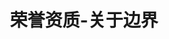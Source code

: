 ---
{
    layout: Layout,
    isHonour: true,
    title: 荣誉资质-关于边界,
    aboutTitle: {
        title: 关于边界,
        subTitle: 专注于区块链、大数据相关产品技术研发和解决方案的⾼科技公司
    },
    aboutType: [
        {
            text: 关于我们,
            route: /about
        },
        {
            text: 发展历程,
            route: /milestone
        },
        {
            text: 荣誉资质,
            route: /honour
        },
        {
            text: 加入我们,
            route: /join
        },
    ],
    honourList: {
        title: 所获荣誉,
        verticalList: [
            {
                imgSrc: https://www.bianjie.ai/resources/Bianjie/BJHOME-IMAGE/honor/honor1-1.png
            },
            {
                imgSrc: https://www.bianjie.ai/resources/Bianjie/BJHOME-IMAGE/honor/honor1-2.png
            },
            {
                imgSrc: https://www.bianjie.ai/resources/Bianjie/BJHOME-IMAGE/honor/honor1-3.jpg
            },
            {
                imgSrc: https://www.bianjie.ai/resources/Bianjie/BJHOME-IMAGE/honor/honor1-4.jpeg
            },
            {
                imgSrc: https://www.bianjie.ai/resources/Bianjie/BJHOME-IMAGE/honor/honor1-5.jpeg
            },
            {
                imgSrc: https://www.bianjie.ai/resources/Bianjie/BJHOME-IMAGE/honor/honor1-6.jpeg
            },
            {
                imgSrc: https://www.bianjie.ai/resources/Bianjie/BJHOME-IMAGE/honor/honor1-7.jpeg
            },
            {
                imgSrc: https://www.bianjie.ai/resources/Bianjie/BJHOME-IMAGE/honor/honor1-8.jpeg
            },
        ],
        horizontalList: [
            {
                imgSrc: https://www.bianjie.ai/resources/Bianjie/BJHOME-IMAGE/honor/honor2-1.jpeg
            },
            {
                imgSrc: https://www.bianjie.ai/resources/Bianjie/BJHOME-IMAGE/honor/honor2-2.jpeg
            },
            {
                imgSrc: https://www.bianjie.ai/resources/Bianjie/BJHOME-IMAGE/honor/honor2-3.jpeg
            },
            {
                imgSrc: https://www.bianjie.ai/resources/Bianjie/BJHOME-IMAGE/honor/honor2-4.jpeg
            },
            {
                imgSrc: https://www.bianjie.ai/resources/Bianjie/BJHOME-IMAGE/honor/honor2-5.jpeg
            },
            {
                imgSrc: https://www.bianjie.ai/resources/Bianjie/BJHOME-IMAGE/honor/honor2-6.png
            },
            {
                imgSrc: https://www.bianjie.ai/resources/Bianjie/BJHOME-IMAGE/honor/honor2-7.png
            },
            {
                imgSrc: https://www.bianjie.ai/resources/Bianjie/BJHOME-IMAGE/honor/honor2-8.webp
            },
        ],
    },
    certiQualiContent: {
        title: 认证资质,
        subTitle: 边界智能专注于区块链、大数据相关产品技术研发和解决方案，获得多项认证证书和权威资质,
        list: [
            {
                src: gaoxinzhengshu.png,
                title: 国家高新技术企业认证,
                description: 全国高新技术企业认定是由国家科技部、财政部、税务总局主导，综合评估企业的核心自主知识产权、科技成果转化能力、研究开发的组织管理水平、成长性指标等多项指标认证结果。获得该项认证代表边界智能已经进入国家高新技术企业行列。
            },
            {
                src: shuangruan.png,
                title: “双软”认证,
                description: “ 双软认证 ” 是指 “ 软件企业认证 ” 和 “ 软件产品认证 ”，取得双软认证说明边界智能的核心关键技术和软件开发能力获得了权威部门认可，边界智能在区块链、大数据相关产品的技术研发方面自主知识产权丰富，可更好的服务于客户。
            },
            {
                src: kexinblock.png,
                title: 信通院 “ 可信区块链 ” 评测证书,
                description: 可信区块链认证是中国信息通信研究院主导的行业领先的区块链产品评测体系，该评测体系有严格的测试指标和审核机制，权威、公正、可信度高。边界智能现为可信区块链推进计划（TBI）理事成员单位。
            },
            {
                src: lianmengchengyuan.jpg,
                title: BSN “ 联盟成员 ” 证书,
                description: BSN 联盟成员证书是区块链服务网络发展联盟（BSNDA）开发者委员会颁发的资质证书。边界智能作为 BSN 的联盟成员之一，在联盟链技术研发和实现层面已获得业界权威机构认可。
            },
            {
                src: zhiliangguanli.jpeg,
                title: 质量管理体系认证,
                description: 质量管理体系认证是国际标准化组织（ISO）制定的国际标准，通过该项认证表明边界智能在各项管理体系上已达到了国际标准，能向客户交付合格且质量保证的产品。
            },
            {
                src: xinxianquan.jpeg,
                title: 信息安全管理体系认证,
                description: 信息安全管理体系认证是国际标准化组织（ISO）制定的国际标准，通过该项认证表明边界智能在信息安全管理层面达到了国际标准，可有效保护信息资源安全，保护信息化进程健康、有序、可持续发展。
            },
        ]
    },
    otherHonoursContent: {
        title: 更多荣誉,
        otherHonoursList: [
            {
                year: 2021,
                monthList: [
                    {
                        month: '06',
                        honours: [
                            {honour: 2021 长三角（上海）区块链应用创新大赛一等奖},
                        ]
                    },
                    {
                        month: '03',
                        honours: [
                            {honour: 边界智能成为中国中小企业协会区块链专委会常务理事单位，创始人曹恒当选常务理事会主席},
                        ]
                    },
                    {
                        month: '01',
                        honours: [
                            {honour: 由边界智能首先完成的 BSN 开放联盟链「文昌链」正式首批上线},
                            {honour: 由边界智能荣登零壹财经「中国区块链应用 TOP30 企业」榜单},
                            {honour: 知识产权管理体系认证},
                        ]
                    },
                ]
            },
            {
                year: 2020,
                monthList: [
                    {
                        month: '12',
                        honours: [
                            {honour: 获得 ISO27001 信息安全管理体系认证 以及 ISO9001 质量管理体系认证},
                            {honour: 边界智能创始人荣获 2020 上海区块链优秀创业者奖},
                            {honour: 边界智能入选 2020 上海市经信委主办的「2020 上海最具投资潜力 50 佳创业企业」},
                        ]
                    },
                    {
                        month: '11',
                        honours: [
                            {honour: 边界智能 IRITA Hub 跨链服务枢纽成功上线 BSN 平台，以支撑 BSN 环境中异构应用链之间的跨链访问与操作},
                            {honour: 边界智能正式成为 IEEE 标准协会高级会员，并参与区块链跨链互操作等相关领域的标准制定},
                        ]
                    },
                    {
                        month: '10',
                        honours: [
                            {honour: 荣获「2020 中国区块链技术创新典型企业」奖项},
                        ]
                    },
                    {
                        month: '03',
                        honours: [
                            {honour: 边界智能正式上线并开园自研的联盟链产品 IRITA（Inter-Realm Industry Trust Alliance IRITA）},
                            {honour: IRITA Healthcare 以及与星康链联合研发的区块链电子处方共享平台同时入驻中国信通院 “ 数字健康资源供给对接平台 ”},
                        ]
                    },
                ]
            },
            {
                year: 2019,
                monthList: [
                    {
                        month: '12',
                        honours: [
                            {honour: 荣获「2019 中国区块链技术创新典型企业」奖项},
                        ]
                    },
                    {
                        month: '11',
                        honours: [
                            {honour: 通过国家高新技术企业认定以及双软认证},
                        ]
                    },
                    {
                        month: '08',
                        honours: [
                            {honour: 边界智能打造的「 跨链服务联盟枢纽 ISCH 」，荣获 2019 中国优秀区块链解决方案},
                        ]
                    },
                    {
                        month: '06',
                        honours: [
                            {honour: 跨链服务项目获得上海市 2019 年度「 科技创新行动计划 」 科技型中小企业技术创新资金支持},
                            {honour: 荣获中国最佳管理创新实践案例奖},
                        ]
                    },
                    {
                        month: '05',
                        honours: [
                            {honour: 「 创业在上海 」国际创新创业大赛优秀企业奖},
                        ]
                    },
                    {
                        month: '01',
                        honours: [
                            {honour: 上榜由链塔智库 & 工信部赛迪区块链研究院联合发布的《中国区块链企业百强榜》},
                        ]
                    },
                ]
            },
            {
                year: 2018,
                monthList: [
                    {
                        month: '12',
                        honours: [
                            {honour: 荣获「2019 中国区块链技术创新典型企业 」奖项},
                        ]
                    },
                    {
                        month: '10',
                        honours: [
                            {honour: 「 创业在上海 」国际创新创业大赛优胜企业奖},
                        ]
                    },
                    {
                        month: '08',
                        honours: [
                            {honour: 荣获中国健康医疗大数据产业创新大赛天使之星组冠军以及 TMT 数据组一等奖},
                        ]
                    },
                ]
            },
        ]
    }
}
---